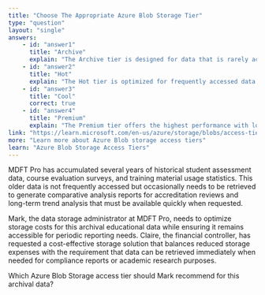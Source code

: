 ```yaml
---
title: "Choose The Appropriate Azure Blob Storage Tier"
type: "question"
layout: "single"
answers:
    - id: "answer1"
      title: "Archive"
      explain: "The Archive tier is designed for data that is rarely accessed and can tolerate several hours of rehydration time before becoming available. Since the reports need to be available as soon as possible, this tier would not meet the immediate accessibility requirement."
    - id: "answer2"
      title: "Hot"
      explain: "The Hot tier is optimized for frequently accessed data and provides the fastest access times, but it has high storage costs. Since this data is only accessed occasionally, the Hot tier would be unnecessarily expensive for this use case."
    - id: "answer3"
      title: "Cool"
      correct: true
    - id: "answer4"
      title: "Premium"
      explain: "The Premium tier offers the highest performance with low latency and high throughput, but it's the most expensive option and is typically used for workloads requiring consistent high performance, not for occasionally accessed archival data."
link: "https://learn.microsoft.com/en-us/azure/storage/blobs/access-tiers-overview"
more: "Learn more about Azure Blob storage access tiers"
learn: "Azure Blob Storage Access Tiers"
---
```


MDFT Pro has accumulated several years of historical student assessment data, course evaluation surveys, and training material usage statistics. This older data is not frequently accessed but occasionally needs to be retrieved to generate comparative analysis reports for accreditation reviews and long-term trend analysis that must be available quickly when requested.

Mark, the data storage administrator at MDFT Pro, needs to optimize storage costs for this archival educational data while ensuring it remains accessible for periodic reporting needs. Claire, the financial controller, has requested a cost-effective storage solution that balances reduced storage expenses with the requirement that data can be retrieved immediately when needed for compliance reports or academic research purposes.

Which Azure Blob Storage access tier should Mark recommend for this archival data?
